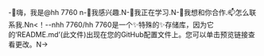 -👋嗨，我是@hh 7760 n-👀我感兴趣.N-🌱我正在学习.N-💞️我想和你合作.📫怎么联系我.Nn<！--nhh 7760/hh 7760是一个✨特殊的✨存储库，因为它的‘README.md’(此文件)出现在您的GitHub配置文件上。您可以单击预览链接查看更改。N->
